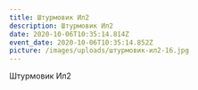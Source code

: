 ```yaml
---
title: Штурмовик Ил2
description: Штурмовик Ил2
date: 2020-10-06T10:35:14.814Z
event_date: 2020-10-06T10:35:14.852Z
picture: /images/uploads/штурмовик-ил2-16.jpg
---
```

Штурмовик Ил2